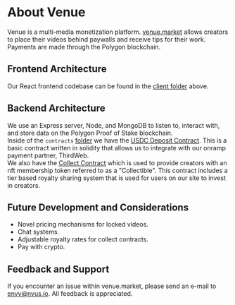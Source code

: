 # About Venue

Venue is a multi-media monetization platform. [venue.market](https://venue.market) allows creators to place their videos behind paywalls and receive tips for their work. Payments are made through the Polygon blockchain.

## Frontend Architecture 

Our React frontend codebase can be found in the [client folder](/client) above. 

## Backend Architecture

We use an Express server, Node, and MongoDB to listen to, interact with, and store data on the Polygon Proof of Stake blockchain. 
<br /> Inside of the `contracts` [folder](/contracts) we have the [USDC Deposit Contract](/contracts/USDCDeposit.sol). This is a basic contract written in solidity that allows us to integrate with our onramp payment partner, ThirdWeb. 
<br /> We also have the [Collect Contract](/contracts/Collect.sol) which is used to provide creators with an nft membership token referred to as a "Collectible". This contract includes a tier based royalty sharing system that is used for users on our site to invest in creators.  

## Future Development and Considerations

- Novel pricing mechanisms for locked videos. 
- Chat systems.
- Adjustable royalty rates for collect contracts.
- Pay with crypto.

## Feedback and Support

If you encounter an issue within venue.market, please send an e-mail to envy@nvus.io. All feedback is appreciated.
